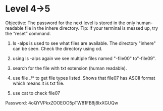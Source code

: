 # Level 4->5 

Objective: The password for the next level is stored in the only human-readable file in the inhere directory. Tip: if your terminal is messed up, try the “reset” command.


1. ls -alps is used to see what files are available. The directory "inhere" can be seen. Check the directory using cd.

2. using ls -alps again we see multiple files named "-file00" to"-file09".

3. search for the file with txt extension (human readable).

4. use file ./* to get file types listed. Shows that file07 has ASCII format which means it is txt file.

5. use cat to check file07

Password: 4oQYVPkxZOOEOO5pTW81FB8j8lxXGUQw
